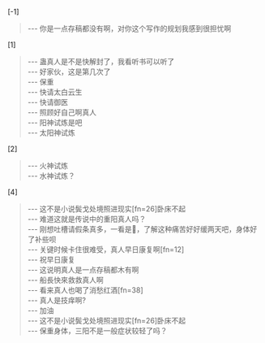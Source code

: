 
[-1] 
>--- 你是一点存稿都没有啊，对你这个写作的规划我感到很担忧啊<br>

[1] 
>--- 蛊真人是不是快解封了，我看听书可以听了<br>
>--- 好家伙，这是第几次了<br>
>--- 保重<br>
>--- 快请太白云生<br>
>--- 快请御医<br>
>--- 照顾好自己啊真人<br>
>--- 阳神试炼是吧<br>
>--- 太阳神试炼<br>

[2] 
>--- 火神试炼<br>
>--- 水神试炼？<br>

[4] 
>--- 这不是小说鬓戈处境照进现实[fn=26]卧床不起<br>
>--- 难道这就是传说中的重阳真人吗？<br>
>--- 刚想吐槽请假条真多，一看是🐑，了解这种痛苦好好缓两天吧，身体好了补些呗<br>
>--- 关键时候卡住很难受，真人早日康复啊[fn=12]<br>
>--- 祝早日康复<br>
>--- 这说明真人是一点存稿都木有啊<br>
>--- 船長快來救救真人啊<br>
>--- 看来真人也喝了消愁红酒[fn=38]<br>
>--- 真人是技痒啊?<br>
>--- 加油<br>
>--- 这不是小说鬓戈处境照进现实[fn=26]卧床不起<br>
>--- 保重身体，三阳不是一般症状较轻了吗？<br>
